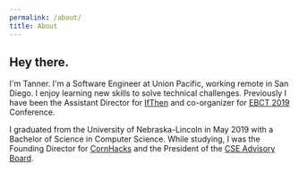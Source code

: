 ```yaml
---
permalink: /about/
title: About
---
```


## Hey there.

I'm Tanner. I'm a Software Engineer at Union Pacific, working remote in San Diego. I enjoy learning new skills to solve technical challenges. Previously I have been the Assistant Director for [IfThen](https://www.ifthentech.com/) and co-organizer for [EBCT 2019](https://ebct2019.com/) Conference.

I graduated from the University of Nebraska-Lincoln in May 2019 with a Bachelor of Science in Computer Science. While studying, I was the Founding Director for [CornHacks](https://cornhacks.com/) and the President of the [CSE Advisory Board](https://unl-csesab.com/).
